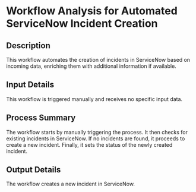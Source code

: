 # Workflow Analysis for Automated ServiceNow Incident Creation

## Description
This workflow automates the creation of incidents in ServiceNow based on incoming data, enriching them with additional information if available.

## Input Details
This workflow is triggered manually and receives no specific input data.

## Process Summary
The workflow starts by manually triggering the process. It then checks for existing incidents in ServiceNow. If no incidents are found, it proceeds to create a new incident. Finally, it sets the status of the newly created incident.

## Output Details
The workflow creates a new incident in ServiceNow.
